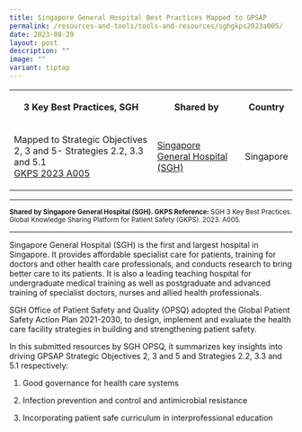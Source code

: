 ```yaml
---
title: Singapore General Hospital Best Practices Mapped to GPSAP
permalink: /resources-and-tools/tools-and-resources/sghgkps2023a005/
date: 2023-08-29
layout: post
description: ""
image: ""
variant: tiptap
---
```

<table>
<tbody>
<tr>
<th rowspan="1" colspan="1">
<p>3 Key Best Practices, SGH</p>
</th>
<th rowspan="1" colspan="1">
<p>Shared by</p>
</th>
<th rowspan="1" colspan="1">
<p>Country</p>
</th>
</tr>
<tr>
<td rowspan="1" colspan="1">
<p>Mapped to Strategic Objectives 2, 3 and 5- Strategies 2.2, 3.3 and 5.1
<br><a href="/files/gkps_2023-a005.pdf" rel="noopener noreferrer nofollow" target="_blank">GKPS 2023 A005</a>
</p>
</td>
<td rowspan="1" colspan="1">
<p><a href="https://www.sgh.com.sg" rel="noopener noreferrer nofollow" target="_blank">Singapore General Hospital (SGH)</a>
</p>
</td>
<td rowspan="1" colspan="1">
<p>Singapore</p>
</td>
</tr>
</tbody>
</table>
<hr>
<p><strong><sub>Shared by Singapore General Hospital (SGH). GKPS Reference: </sub></strong><sub>SGH 3 Key Best Practices. Global Knowledge Sharing Platform for Patient Safety (GKPS). 2023. A005.</sub>
</p>
<hr>
<p>Singapore General Hospital (SGH) is the first and largest hospital in
Singapore. It provides affordable specialist care for patients, training
for doctors and other health care professionals, and conducts research
to bring better care to its patients. It is also a leading teaching hospital
for undergraduate medical training as well as postgraduate and advanced
training of specialist doctors, nurses and allied health professionals.</p>
<p>SGH Office of Patient Safety and Quality (OPSQ) adopted the Global Patient
Safety Action Plan 2021-2030, to design, implement and evaluate the health
care facility strategies in building and strengthening patient safety.</p>
<p>In this submitted resources by SGH OPSQ, it summarizes key insights into
driving GPSAP Strategic Objectives 2, 3 and 5 and Strategies 2.2, 3.3 and
5.1 respectively:</p>
<ol data-tight="true" class="tight">
<li>
<p>Good governance for health care systems</p>
</li>
<li>
<p>Infection prevention and control and antimicrobial resistance</p>
</li>
<li>
<p>Incorporating patient safe curriculum in interprofessional education</p>
</li>
</ol>
<p></p>